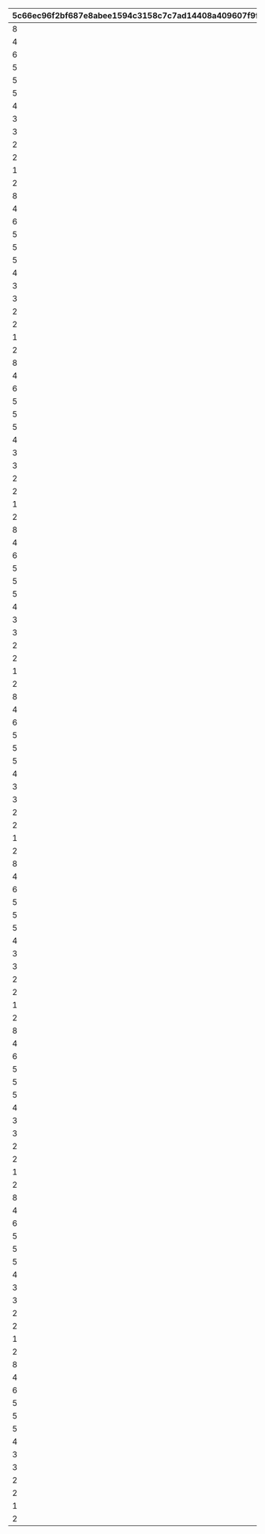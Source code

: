 |5c66ec96f2bf687e8abee1594c3158c7c7ad14408a409607f9f0df70a437bdef|dd12758354f5579408520405ebd36c5a2cded4442dacd0367205bc379a493882|ade4b530217004b25900f4e22e59034b2644199ad5a0762883ab44b487429af8|8c323c46a747a5bf1fde8c310dd02ca6809f1ec7c3d310f8fc1f426cf7ff3595|5b30a43faad8ad8311e20c188bc54adc5fc661514ce981f293c2a9b8430be00e|bfff01572ffd8def5edc46e39bc3d61ecaafeb3445e4e982986c676dc72b60bb|2275eee719bd353fc76bf5f83b0fc97f78b250a87afe8047642bf82475a7131a|624990cf10b5a90be4f2dd7ebe9df606e6229c5b0a008ac2651ab17026dbbeb2|fbaa392a4fe8a60bfcb3cde6598da8b21e56cc1de2a8a55afd44e79817b69050|
| --- | --- | --- | --- | --- | --- | --- | --- | --- |
|8|-1|10001|53003|5|6|1|7|22|
|4|-1|10002|53002|5|6|1|7|22|
|6|5|10101|53003|4|5|1|6|22|
|5|5|10102|53002|4|5|1|6|22|
|5|4|10201|53003|3|4|1|5|22|
|5|4|10202|53002|3|4|1|5|22|
|4|3|10301|53003|3|3|1|4|22|
|3|3|10302|53002|3|3|1|4|22|
|3|2|10401|53003|2|2|1|3|22|
|2|2|10402|53002|2|2|1|3|22|
|2|1|10501|53003|1|1|1|2|22|
|1|1|10502|53002|1|1|1|2|22|
|2|0|10601|53002|1|0|1|1|22|
|8|-1|10701|53003|5|6|2|7|22|
|4|-1|10702|53002|5|6|2|7|22|
|6|5|10801|53003|4|5|2|6|22|
|5|5|10802|53002|4|5|2|6|22|
|5|4|10901|53003|3|4|2|5|22|
|5|4|10902|53002|3|4|2|5|22|
|4|3|11001|53003|3|3|2|4|22|
|3|3|11002|53002|3|3|2|4|22|
|3|2|11101|53003|2|2|2|3|22|
|2|2|11102|53002|2|2|2|3|22|
|2|1|11201|53003|1|1|2|2|22|
|1|1|11202|53002|1|1|2|2|22|
|2|0|11301|53002|1|0|2|1|22|
|8|-1|11401|53003|5|6|3|7|22|
|4|-1|11402|53002|5|6|3|7|22|
|6|5|11501|53003|4|5|3|6|22|
|5|5|11502|53002|4|5|3|6|22|
|5|4|11601|53003|3|4|3|5|22|
|5|4|11602|53002|3|4|3|5|22|
|4|3|11701|53003|3|3|3|4|22|
|3|3|11702|53002|3|3|3|4|22|
|3|2|11801|53003|2|2|3|3|22|
|2|2|11802|53002|2|2|3|3|22|
|2|1|11901|53003|1|1|3|2|22|
|1|1|11902|53002|1|1|3|2|22|
|2|0|12001|53002|1|0|3|1|22|
|8|-1|12101|53003|5|6|4|7|22|
|4|-1|12102|53002|5|6|4|7|22|
|6|5|12201|53003|4|5|4|6|22|
|5|5|12202|53002|4|5|4|6|22|
|5|4|12301|53003|3|4|4|5|22|
|5|4|12302|53002|3|4|4|5|22|
|4|3|12401|53003|3|3|4|4|22|
|3|3|12402|53002|3|3|4|4|22|
|3|2|12501|53003|2|2|4|3|22|
|2|2|12502|53002|2|2|4|3|22|
|2|1|12601|53003|1|1|4|2|22|
|1|1|12602|53002|1|1|4|2|22|
|2|0|12701|53002|1|0|4|1|22|
|8|-1|12801|53003|5|6|5|7|22|
|4|-1|12802|53002|5|6|5|7|22|
|6|5|12901|53003|4|5|5|6|22|
|5|5|12902|53002|4|5|5|6|22|
|5|4|13001|53003|3|4|5|5|22|
|5|4|13002|53002|3|4|5|5|22|
|4|3|13101|53003|3|3|5|4|22|
|3|3|13102|53002|3|3|5|4|22|
|3|2|13201|53003|2|2|5|3|22|
|2|2|13202|53002|2|2|5|3|22|
|2|1|13301|53003|1|1|5|2|22|
|1|1|13302|53002|1|1|5|2|22|
|2|0|13401|53002|1|0|5|1|22|
|8|-1|13501|53003|5|6|6|7|22|
|4|-1|13502|53002|5|6|6|7|22|
|6|5|13601|53003|4|5|6|6|22|
|5|5|13702|53002|4|5|6|6|22|
|5|4|13801|53003|3|4|6|5|22|
|5|4|13902|53002|3|4|6|5|22|
|4|3|14001|53003|3|3|6|4|22|
|3|3|14002|53002|3|3|6|4|22|
|3|2|14101|53003|2|2|6|3|22|
|2|2|14102|53002|2|2|6|3|22|
|2|1|14201|53003|1|1|6|2|22|
|1|1|14202|53002|1|1|6|2|22|
|2|0|14301|53002|1|0|6|1|22|
|8|-1|14401|53003|5|6|7|7|22|
|4|-1|14402|53002|5|6|7|7|22|
|6|5|14501|53003|4|5|7|6|22|
|5|5|14502|53002|4|5|7|6|22|
|5|4|14601|53003|3|4|7|5|22|
|5|4|14701|53002|3|4|7|5|22|
|4|3|14801|53003|3|3|7|4|22|
|3|3|14802|53002|3|3|7|4|22|
|3|2|14901|53003|2|2|7|3|22|
|2|2|14902|53002|2|2|7|3|22|
|2|1|15001|53003|1|1|7|2|22|
|1|1|15002|53002|1|1|7|2|22|
|2|0|15101|53002|1|0|7|1|22|
|8|-1|15201|53003|5|6|8|7|22|
|4|-1|15202|53002|5|6|8|7|22|
|6|5|15301|53003|4|5|8|6|22|
|5|5|15302|53002|4|5|8|6|22|
|5|4|15401|53003|3|4|8|5|22|
|5|4|15402|53002|3|4|8|5|22|
|4|3|15501|53003|3|3|8|4|22|
|3|3|15502|53002|3|3|8|4|22|
|3|2|15601|53003|2|2|8|3|22|
|2|2|15602|53002|2|2|8|3|22|
|2|1|15701|53003|1|1|8|2|22|
|1|1|15702|53002|1|1|8|2|22|
|2|0|15901|53002|1|0|8|1|22|
|8|-1|16001|53003|5|6|9|7|22|
|4|-1|16002|53002|5|6|9|7|22|
|6|5|16101|53003|4|5|9|6|22|
|5|5|16102|53002|4|5|9|6|22|
|5|4|16201|53003|3|4|9|5|22|
|5|4|16202|53002|3|4|9|5|22|
|4|3|16301|53003|3|3|9|4|22|
|3|3|16302|53002|3|3|9|4|22|
|3|2|16401|53003|2|2|9|3|22|
|2|2|16402|53002|2|2|9|3|22|
|2|1|16501|53003|1|1|9|2|22|
|1|1|16502|53002|1|1|9|2|22|
|2|0|16601|53002|1|0|9|1|22|